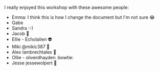 I really enjoyed this workshop with these awesome people: 

* Emma: I think this is how I change the document but I'm not sure 😂
* Gabe
* Sandra :-)
* Jacob :beer:
* Ellie - Echolalien :alien:
* Miki @mikic387 :honeybee:
* Alex lambrechtalex :raised_hands:
* Ollie - oliverdhayden :bowtie:
* Jesse  jessewolpert :spaghetti:
